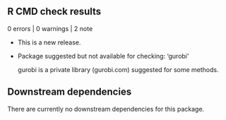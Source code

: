 ## R CMD check results

0 errors | 0 warnings | 2 note

* This is a new release.

* Package suggested but not available for checking: ‘gurobi’

  gurobi is a private library (gurobi.com) suggested for some methods.
  
## Downstream dependencies

There are currently no downstream dependencies for this package.
